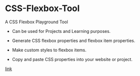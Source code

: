 # CSS-Flexbox-Tool
A CSS Flexbox Playground Tool

* Can be used for Projects and Learning purposes.

* Generate CSS flexbox properties and flexbox item properties.

* Make custom styles to flexbox items.

* Copy and paste CSS properties into your website or project.

[link](https://cssflexboxtool.netlify.app/)
